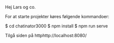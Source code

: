 Hej Lars og co.

For at starte projekter køres følgende kommandoer:

 $ cd chatinator3000
 $ npm install 
 $ npm run serve

Tilgå siden på httphttp://localhost:8080/
